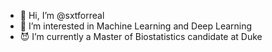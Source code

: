 - 👋 Hi, I’m @sxtforreal
- 👀 I’m interested in Machine Learning and Deep Learning
- 😈 I’m currently a Master of Biostatistics candidate at Duke

<!---
sxtforreal/sxtforreal is a ✨ special ✨ repository because its `README.md` (this file) appears on your GitHub profile.
You can click the Preview link to take a look at your changes.
--->
